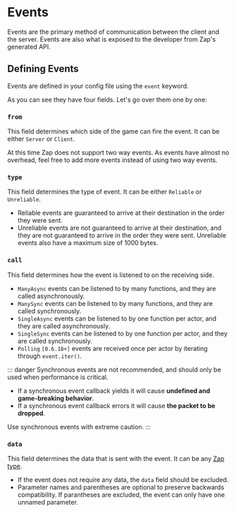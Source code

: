 <script setup lang="ts">
const example = `event MyEvent = {
	from: Server,
	type: Reliable,
	call: ManyAsync,
	data: (Foo: boolean, Bar: u32, Baz: string)
}`

const dataExample = `event OneUnnamedParameter = {
	from: Server,
	type: Reliable,
	call: ManyAsync,
	data: boolean
}

event TwoUnnamedParameters = {
	from: Server,
	type: Reliable,
	call: ManyAsync,
	data: (boolean, u32)
}`
</script>

# Events

Events are the primary method of communication between the client and the server. Events are also what is exposed to the developer from Zap's generated API.

## Defining Events

Events are defined in your config file using the `event` keyword.

<CodeBlock :code="example" />

As you can see they have four fields. Let's go over them one by one:

### `from`

This field determines which side of the game can fire the event. It can be either `Server` or `Client`.

At this time Zap does not support two way events. As events have almost no overhead, feel free to add more events instead of using two way events.

### `type`

This field determines the type of event. It can be either `Reliable` or `Unreliable`.

- Reliable events are guaranteed to arrive at their destination in the order they were sent.
- Unreliable events are not guaranteed to arrive at their destination, and they are not guaranteed to arrive in the order they were sent. Unreliable events also have a maximum size of 1000 bytes.

### `call`

This field determines how the event is listened to on the receiving side.

- `ManyAsync` events can be listened to by many functions, and they are called asynchronously.
- `ManySync` events can be listened to by many functions, and they are called synchronously.
- `SingleAsync` events can be listened to by one function per actor, and they are called asynchronously.
- `SingleSync` events can be listened to by one function per actor, and they are called synchronously.
- `Polling` `[0.6.18+]` events are received once per actor by iterating through `event.iter()`.

::: danger
Synchronous events are not recommended, and should only be used when performance is critical.

- If a synchronous event callback yields it will cause **undefined and game-breaking behavior**.
- If a synchronous event callback errors it will cause **the packet to be dropped**.

Use synchronous events with extreme caution.
:::

### `data`

This field determines the data that is sent with the event. It can be any [Zap type](./types.md).

- If the event does not require any data, the `data` field should be excluded.
- Parameter names and parentheses are optional to preserve backwards compatibility. If parantheses are excluded, the event can only have one unnamed parameter.

<CodeBlock :code="dataExample" />
